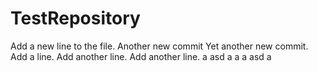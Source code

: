 # TestRepository
Add a new line to the file.
Another new commit
Yet another new commit.
Add a line.
Add another line.
Add another line.
a
asd
a
a
a
asd
a
